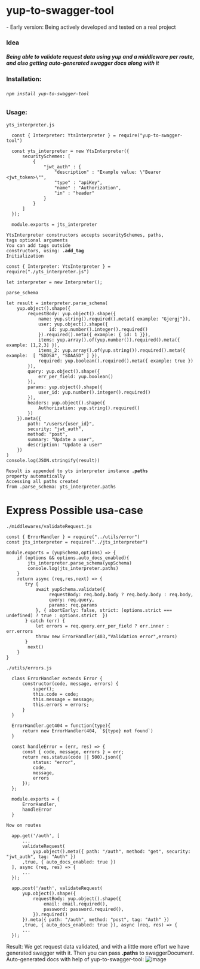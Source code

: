 # yup-to-swagger-tool
<warning>- Early version: Being actively developed and tested on a real project</warning>

<h3>Idea</h3>
<h5>Being able to validate request data using yup and a middleware per route, and also getting auto-generated swagger docs along with it</h5>

<h3>Installation:<h3> 
<h6><code>npm install yup-to-swagger-tool</code></h6>

<h3>Usage:</h3>

<code>yts_interpreter.js</code>
```
  const { Interpreter: YtsInterpreter } = require("yup-to-swagger-tool") 

  const yts_interpreter = new YtsInterpreter({
      securitySchemes: [
          {
              "jwt_auth" : {
                  "description" : "Example value: \"Bearer <jwt_token>\"",
                  "type" : "apiKey",
                  "name" : "Authorization",
                  "in" : "header"
              }
          }
      ]
  });

  module.exports = jts_interpreter
```
<code>YtsInterpreter constructors accepts securitySchemes, paths, tags optional arguments</code><br/>
<code>You can add tags outside constructors, using: <b>.add_tag</b></code><br/>
<code>Initialization</code>
``` 
const { Interpreter: YtsInterpreter } = require("./yts_interpreter.js") 

let interpreter = new Interpreter();
```

<code>parse_schema</code>
```
let result = interpreter.parse_schema(
    yup.object().shape({
        requestBody: yup.object().shape({
            name: yup.string().required().meta({ example: "Gjergj"}),
            user: yup.object().shape({
                id: yup.number().integer().required()
            }).required().meta({ example: { id: 1 }}),
            items: yup.array().of(yup.number()).required().meta({ example: [1,2,3] }),
            items_2: yup.array().of(yup.string()).required().meta({ example:  [ "SDDSA", "SDAASD" ] }),
            required: yup.boolean().required().meta({ example: true })
        }),
        query: yup.object().shape({
            err_per_field: yup.boolean()
        }),
        params: yup.object().shape({
            user_id: yup.number().integer().required()
        }),
        headers: yup.object().shape({
            Authorization: yup.string().required()
        })
    }).meta({ 
        path: "/users/{user_id}",
        security: "jwt_auth", 
        method: "post", 
        summary: "Update a user", 
        description: "Update a user" 
    })
)
console.log(JSON.stringify(result))
```

<code>Result is appended to yts interpreter instance <b>.paths</b> property automatically</code><br/>
<code>Accessing all paths created from .parse_schema: yts_interpreter.paths</code>

<h1>Express Possible usa-case</h1>
<code>./middlewares/validateRequest.js</code><br/>

```
const { ErrorHandler } = require("../utils/error")
const jts_interpreter = require("../jts_interpreter")

module.exports = (yupSchema,options) => {
    if (options && options.auto_docs_enabled){
        jts_interpreter.parse_schema(yupSchema)
        console.log(jts_interpreter.paths)
    }
    return async (req,res,next) => {
       try {
           await yupSchema.validate({
                requestBody: req.body.body ? req.body.body : req.body,
                query: req.query,
                params: req.params
           }, { abortEarly: false, strict: (options.strict === undefined) ? true : options.strict  })
       } catch (err) {
           let errors = req.query.err_per_field ? err.inner : err.errors
           throw new ErrorHandler(403,"Validation error",errors)
       }
        next()
    }
}
```
<code>./utils/errors.js</code><br/>
```
  class ErrorHandler extends Error {
      constructor(code, message, errors) {
          super();
          this.code = code;
          this.message = message;
          this.errors = errors;
      }
  }

  ErrorHandler.get404 = function(type){
      return new ErrorHandler(404, `${type} not found`)
  }

  const handleError = (err, res) => {
      const { code, message, errors } = err;
      return res.status(code || 500).json({
          status: "error",
          code,
          message,
          errors
      });
  };

  module.exports = {
      ErrorHandler,
      handleError
  }
```

<code>Now on routes</code><br/>

```
  app.get('/auth', [
      ...
      validateRequest(
          yup.object().meta({ path: "/auth", method: "get", security: "jwt_auth", tag: "Auth" })
      ,true, { auto_docs_enabled: true })
  ], async (req, res) => {
      ...
  });

  app.post('/auth', validateRequest(
      yup.object().shape({
          requestBody: yup.object().shape({
              email: email.required(),
              password: password.required(),
          }).required()
      }).meta({ path: "/auth", method: "post", tag: "Auth" })
      ,true, { auto_docs_enabled: true }), async (req, res) => {
      ...
  });
```

Result: We get request data validated, and with a little more effort we have generated swagger with it.
Then you can pass <b>.paths</b> to swaggerDocument.<br/>
Auto-generated docs with help of yup-to-swagger-tool: 
![image](https://user-images.githubusercontent.com/24304449/111078484-ef34c900-84f5-11eb-9a25-c12703c3d067.png)

